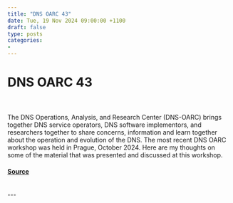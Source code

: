 ```yaml
---
title: "DNS OARC 43"
date: Tue, 19 Nov 2024 09:00:00 +1100
draft: false
type: posts
categories: 
- 
---
```

# DNS OARC 43

<br/>

<br/>
The DNS Operations, Analysis, and Research Center (DNS-OARC) brings together DNS service operators, DNS software implementors, and researchers together to share concerns, information and learn together about the operation and evolution of the DNS. The most recent DNS OARC workshop was held in Prague, October 2024. Here are my thoughts on some of the material that was presented and discussed at this workshop.

#### [Source](https://www.potaroo.net/ispcol/2024-11/oarc43.html)

<br/>
---
